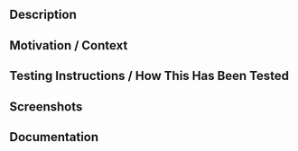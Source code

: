## Description
<!--- Describe your changes in detail. The sections suggested are intended to make -->
<!--- it easy to create a descriptive PR that is easy to review. Change as needed! --> 

## Motivation / Context
<!--- Why is this change required? What problem does it solve? -->
<!--- If it fixes, or is related to an open issue, link to the issue here. -->

## Testing Instructions / How This Has Been Tested
<!--- Describe how you tested your changes and/or how a reviewer can test your changes. -->

## Screenshots
<!--- Would including screenshots be helpful to the reviewer? --->

## Documentation
<!--- Did any of the changes cause documentation to need to be updated? --->
